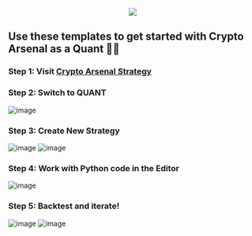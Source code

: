 <p align="center">
  <img  src="https://user-images.githubusercontent.com/41980722/197582397-74cbb541-0484-4434-93ff-275cb91910b1.png">
</p>

## Use these templates to get started with Crypto Arsenal as a Quant :technologist:

### Step 1: Visit [Crypto Arsenal Strategy](https://crypto-arsenal.io/strategies)

### Step 2: Switch to QUANT
![image](https://user-images.githubusercontent.com/41980722/197581350-bce8cf8d-d033-444e-bd63-8f8888cae989.png)

### Step 3: Create New Strategy 

![image](https://user-images.githubusercontent.com/41980722/197581408-a6203c0d-2fc6-413a-8e66-45238625f440.png)
![image](https://user-images.githubusercontent.com/41980722/197581447-46aa6b4f-0444-49b5-8c02-a928fb9008b4.png)

### Step 4: Work with Python code in the Editor

![image](https://user-images.githubusercontent.com/41980722/197581588-2c0b6ab5-c7df-4c61-859d-953dcb173087.png)

### Step 5: Backtest and iterate!

![image](https://user-images.githubusercontent.com/41980722/197581481-d2cf5930-d187-4a98-b0fa-1928a3655843.png)
![image](https://user-images.githubusercontent.com/41980722/197582225-7c7b7cbe-be9b-473c-a637-4faebc851e11.png)

